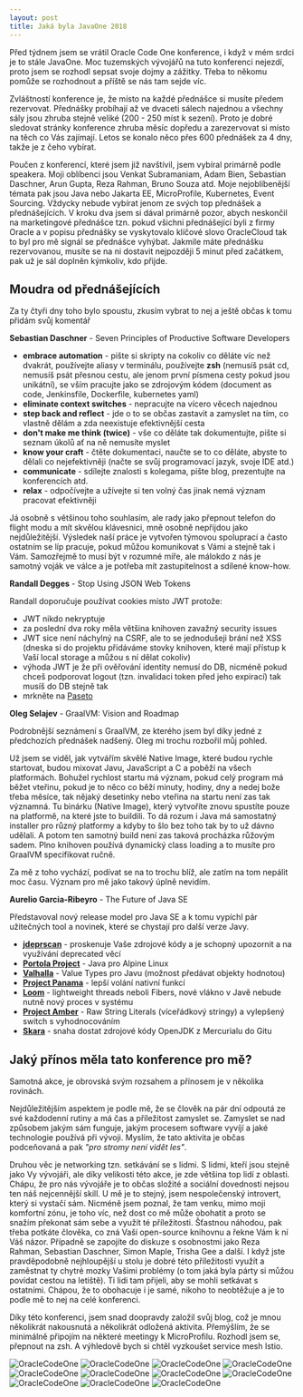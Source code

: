 ```yaml
---
layout: post
title: Jaká byla JavaOne 2018
---
```

Před týdnem jsem se vrátil Oracle Code One konference, i když v mém srdci je to stále JavaOne. Moc tuzemských vývojářů na tuto konferenci nejezdí, proto jsem se rozhodl sepsat svoje dojmy a zážitky. Třeba to někomu pomůže se rozhodnout a příště se nás tam sejde víc.

Zvláštností konference je, že místo na každé přednášce si musíte předem rezervovat. Přednášky probíhají až ve dvaceti sálech najednou a všechny sály jsou zhruba stejně veliké (200 - 250 míst k sezení). Proto je dobré sledovat stránky konference zhruba měsíc dopředu a zarezervovat si místo na těch co Vás zajímají. Letos se konalo něco přes 600 přednášek za 4 dny, takže je z čeho vybírat.

Poučen z konferencí, které jsem již navštívil, jsem vybíral primárně podle speakera. Moji oblíbenci jsou Venkat Subramaniam, Adam Bien, Sebastian Daschner, Arun Gupta, Reza Rahman, Bruno Souza atd. Moje nejoblíbenější témata pak jsou Java nebo Jakarta EE, MicroProfile, Kubernetes, Event Sourcing. Vždycky nebude vybírat jenom ze svých top přednášek a přednášejících. V kroku dva jsem si dával primárně pozor, abych neskončil na marketingové přednášce tzn. pokud všichni přednášející byli z firmy Oracle a v popisu přednášky se vyskytovalo klíčové slovo OracleCloud tak to byl pro mě signál se přednášce vyhýbat. Jakmile máte přednášku rezervovanou, musíte se na ni dostavit nejpozději 5 minut před začátkem, pak už je sál doplněn kýmkoliv, kdo přijde.


## Moudra od přednášejících
Za ty čtyři dny toho bylo spoustu, zkusím vybrat to nej a ještě občas k tomu přidám svůj komentář

**Sebastian Daschner** - Seven Principles of Productive Software Developers

* **embrace automation** - pište si skripty na cokoliv co děláte víc než dvakrát, používejte aliasy v terminálu, používejte **zsh** (nemusíš psát cd, nemusíš psát přesnou cestu, ale jenom první písmena cesty pokud jsou unikátní), se vším pracujte jako se zdrojovým kódem (document as code, Jenkinsfile, Dockerfile, kubernetes yaml)
* **eliminate context switches** - nepracujte na vícero věcech najednou
* **step back and reflect** - jde o to se občas zastavit a zamyslet na tím, co vlastně dělám a zda neexistuje efektivnější cesta
* **don't make me think (twice)** - vše co děláte tak dokumentujte, pište si seznam úkolů ať na ně nemusíte myslet
* **know your craft** - čtěte dokumentaci, naučte se to co děláte, abyste to dělali co nejefektivněji (načte se svůj programovací jazyk, svoje IDE atd.)
* **communicate** - sdílejte znalosti s kolegama, pište blog, prezentujte na konferencích atd.
* **relax** - odpočívejte a užívejte si ten volný čas jinak nemá význam pracovat efektivněji

Já osobně s většinou toho souhlasím, ale rady jako přepnout telefon do flight modu a mít skvělou klávesnici, mně osobně nepřijdou jako nejdůležitější. Výsledek naší práce je vytvořen týmovou spoluprací a často ostatním se líp pracuje, pokud můžou komunikovat s Vámi a stejně tak i Vám. Samozřejmě to musí být v rozumné míře, ale málokdo z nás je samotný voják ve válce a je potřeba mít zastupitelnost a sdílené know-how.

**Randall Degges** - Stop Using JSON Web Tokens

Randall doporučuje používat cookies místo JWT protože:
* JWT nikdo nekryptuje
* za poslední dva roky měla většina knihoven zavažný security issues
* JWT sice není náchylný na CSRF, ale to se jednodušeji brání než XSS (dneska si do projektu přidáváme stovky knihoven, které mají přístup k Vaší local storage a můžou s ní dělat cokoliv)
* výhoda JWT je že při ověřování identity nemusí do DB, nicméně pokud chceš podporovat logout (tzn. invalidaci token před jeho expirací) tak musíš do DB stejně tak
* mrkněte na [Paseto](https://paseto.io/)

**Oleg Selajev** - GraalVM: Vision and Roadmap

Podrobnější seznámení s GraalVM, ze kterého jsem byl díky jedné z předchozích přednášek nadšený. Oleg mi trochu rozbořil můj pohled.

Už jsem se viděl, jak vytvářím skvělé Native Image, které budou rychle startovat, budou mixovat Javu, JavaScript a C a poběží na všech platformách. Bohužel rychlost startu má význam, pokud celý program má běžet vteřinu, pokud je to něco co běží minuty, hodiny, dny a nedej bože třeba měsíce, tak nějaký desetinky nebo vteřina na startu není zas tak významná. Tu binárku (Native Image), který vytvoříte znovu spustíte pouze na platformě, na které jste to buildili. To dá rozum i Java má samostatný installer pro různý platformy a kdyby to šlo bez toho tak by to už dávno udělali. A potom ten samotný build není zas taková procházka růžovým sadem. Plno knihoven používá dynamický class loading a to musíte pro GraalVM specifikovat ručně.

Za mě z toho vychází, podívat se na to trochu blíž, ale zatím na tom nepálit moc času. Význam pro mě jako takový úplně nevidím.

**Aurelio Garcia-Ribeyro** - The Future of Java SE

Představoval nový release model pro Java SE a k tomu vypíchl pár užitečných tool a novinek, které se chystají pro další verze Javy.
* **[jdeprscan](https://docs.oracle.com/javase/9/tools/jdeprscan.htm)** - proskenuje Vaše zdrojové kódy a je schopný upozornit a na využívání deprecated věcí
* **[Portola Project](https://openjdk.java.net/projects/portola/)** - Java pro Alpine Linux
* **[Valhalla](https://openjdk.java.net/projects/valhalla/)** - Value Types pro Javu (možnost předávat objekty hodnotou)
* **[Project Panama](http://openjdk.java.net/projects/panama/)** - lepší volání nativní funkcí
* **[Loom](http://openjdk.java.net/projects/loom/)** - lightweight threads neboli Fibers, nové vlákno v Javě nebude nutně nový proces v systému
* **[Project Amber](http://openjdk.java.net/projects/amber/)** - Raw String Literals (víceřádkový stringy) a vylepšený switch s vyhodnocováním
* **[Skara](http://openjdk.java.net/projects/skara/)** - snaha dostat zdrojové kódy OpenJDK z Mercurialu do Gitu

## Jaký přínos měla tato konference pro mě?
Samotná akce, je obrovská svým rozsahem a přínosem je v několika rovinách.

Nejdůležitějším aspektem je podle mě, že se člověk na pár dní odpoutá ze své každodenní rutiny a má čas a příležitost zamyslet se. Zamyslet se nad způsobem jakým sám funguje, jakým procesem software vyvíjí a jaké technologie používá při vývoji. Myslím, že tato aktivita je občas podceňovaná a pak *"pro stromy není vidět les"*.

Druhou věc je networking tzn. setkávání se s lidmi. S lidmi, kteří jsou stejně jako Vy vývojáři, ale díky velikosti této akce, je zde většina top lidí z oblasti. Chápu, že pro nás vývojáře je to občas složité a sociální dovednosti nejsou ten náš nejcennější skill. U mě je to stejný, jsem nespolečenský introvert, který si vystačí sám. Nicméně jsem poznal, že tam venku, mimo moji komfortní zónu, je toho víc, než dost co mě může obohatit a proto se snažím překonat sám sebe a využít té příležitosti. Šťastnou náhodou, pak třeba potkáte člověka, co zná Vaši open-source knihovnu a řekne Vám k ní Váš názor. Případně se zapojíte do diskuze s osobnostmi jako Reza Rahman, Sebastian Daschner, Simon Maple, Trisha Gee a další. I když jste pravděpodobně nejhloupější u stolu je dobré této příležitosti využít a zaměstnat ty chytré mozky Vašimi problémy (o tom jaká byla párty si můžou povídat cestou na letiště). Ti lidi tam přijeli, aby se mohli setkávat s ostatními. Chápou, že to obohacuje i je samé, nikoho to neobtěžuje a je to podle mě to nej na celé konferenci.

Díky této konferenci, jsem snad doopravdy založil svůj blog, což je mnou několikrát nakousnutá a několikrát odložená aktivita. Přemýšlím, že se minimálně připojím na některé meetingy k MicroProfilu. Rozhodl jsem se, přepnout na zsh. A výhledově bych si chtěl vyzkoušet service mesh Istio.

![OracleCodeOne](../images/2018/sf-01.jpg)
![OracleCodeOne](../images/2018/sf-02.jpg)
![OracleCodeOne](../images/2018/sf-04.jpg)
![OracleCodeOne](../images/2018/sf-05.jpg)
![OracleCodeOne](../images/2018/sf-06.jpg)
![OracleCodeOne](../images/2018/sf-07.jpg)
![OracleCodeOne](../images/2018/sf-08.jpg)
![OracleCodeOne](../images/2018/sf-09.jpg)
![OracleCodeOne](../images/2018/sf-11.jpg)
![OracleCodeOne](../images/2018/sf-13.jpg)
![OracleCodeOne](../images/2018/sf-12.jpg)
